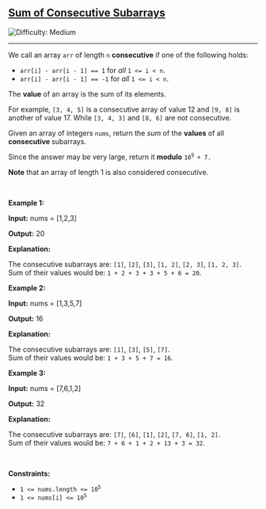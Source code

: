 <h2><a href="https://leetcode.com/problems/sum-of-consecutive-subarrays">Sum of Consecutive Subarrays</a></h2> <img src='https://img.shields.io/badge/Difficulty-Medium-orange' alt='Difficulty: Medium' /><hr><p>We call an array <code>arr</code> of length <code>n</code> <strong>consecutive</strong> if one of the following holds:</p>

<ul>
	<li><code>arr[i] - arr[i - 1] == 1</code> for <em>all</em> <code>1 &lt;= i &lt; n</code>.</li>
	<li><code>arr[i] - arr[i - 1] == -1</code> for <em>all</em> <code>1 &lt;= i &lt; n</code>.</li>
</ul>

<p>The <strong>value</strong> of an array is the sum of its elements.</p>

<p>For example, <code>[3, 4, 5]</code> is a consecutive array of value 12 and <code>[9, 8]</code> is another of value 17. While <code>[3, 4, 3]</code> and <code>[8, 6]</code> are not consecutive.</p>

<p>Given an array of integers <code>nums</code>, return the <em>sum</em> of the <strong>values</strong> of all <strong>consecutive </strong><span data-keyword="subarray-nonempty">subarrays</span>.</p>

<p>Since the answer may be very large, return it <strong>modulo</strong> <code>10<sup>9 </sup>+ 7.</code></p>

<p><strong>Note</strong> that an array of length 1 is also considered consecutive.</p>

<p>&nbsp;</p>
<p><strong class="example">Example 1:</strong></p>

<div class="example-block">
<p><strong>Input:</strong> <span class="example-io">nums = [1,2,3]</span></p>

<p><strong>Output:</strong> <span class="example-io">20</span></p>

<p><strong>Explanation:</strong></p>

<p>The consecutive subarrays are: <code>[1]</code>, <code>[2]</code>, <code>[3]</code>, <code>[1, 2]</code>, <code>[2, 3]</code>, <code>[1, 2, 3]</code>.<br />
Sum of their values would be: <code>1 + 2 + 3 + 3 + 5 + 6 = 20</code>.</p>
</div>

<p><strong class="example">Example 2:</strong></p>

<div class="example-block">
<p><strong>Input:</strong> <span class="example-io">nums = [1,3,5,7]</span></p>

<p><strong>Output:</strong> <span class="example-io">16</span></p>

<p><strong>Explanation:</strong></p>

<p>The consecutive subarrays are: <code>[1]</code>, <code>[3]</code>, <code>[5]</code>, <code>[7]</code>.<br />
Sum of their values would be: <code>1 + 3 + 5 + 7 = 16</code>.</p>
</div>

<p><strong class="example">Example 3:</strong></p>

<div class="example-block">
<p><strong>Input:</strong> <span class="example-io">nums = [7,6,1,2]</span></p>

<p><strong>Output:</strong> <span class="example-io">32</span></p>

<p><strong>Explanation:</strong></p>

<p>The consecutive subarrays are: <code>[7]</code>, <code>[6]</code>, <code>[1]</code>, <code>[2]</code>, <code>[7, 6]</code>, <code>[1, 2]</code>.<br />
Sum of their values would be: <code>7 + 6 + 1 + 2 + 13 + 3 = 32</code>.</p>
</div>

<p>&nbsp;</p>
<p><strong>Constraints:</strong></p>

<ul>
	<li><code>1 &lt;= nums.length &lt;= 10<sup>5</sup></code></li>
	<li><code>1 &lt;= nums[i] &lt;= 10<sup>5</sup></code></li>
</ul>
